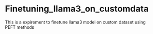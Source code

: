 # Finetuning_llama3_on_customdata
This is a expirement to finetune llama3 model on custom dataset using PEFT methods
